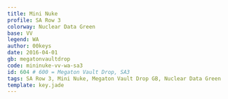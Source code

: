 ```yaml
---
title: Mini Nuke
profile: SA Row 3
colorway: Nuclear Data Green
base: VV
legend: WA
author: 00keys
date: 2016-04-01
gb: megatonvaultdrop
code: mininuke-vv-wa-sa3
id: 604 # 600 = Megaton Vault Drop, SA3
tags: SA Row 3, Mini Nuke, Megaton Vault Drop GB, Nuclear Data Green
template: key.jade
---
```




